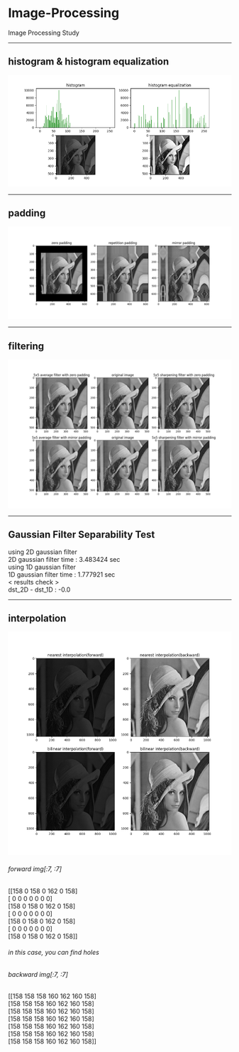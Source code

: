 # Image-Processing
Image Processing Study

----------
## histogram & histogram equalization
![results](https://github.com/Hwa-Jong/Image-Processing/blob/main/Fig/histogram.png)

----------
## padding
![results](https://github.com/Hwa-Jong/Image-Processing/blob/main/Fig/padding.png)

----------
## filtering
![results](https://github.com/Hwa-Jong/Image-Processing/blob/main/Fig/filtering.png)

----------
## Gaussian Filter Separability Test
using 2D gaussian filter  
2D gaussian filter time : 3.483424 sec  
using 1D gaussian filter  
1D gaussian filter time : 1.777921 sec  
< results check >  
dst_2D - dst_1D :  -0.0  

----------
## interpolation
![results](https://github.com/Hwa-Jong/Image-Processing/blob/main/Fig/interpolation.png)

###### forward img[:7, :7]
[[158   0 158   0 162   0 158]<br />
 [  0   0   0   0   0   0   0]<br />
 [158   0 158   0 162   0 158]<br />
 [  0   0   0   0   0   0   0]<br />
 [158   0 158   0 162   0 158]<br />
 [  0   0   0   0   0   0   0]<br />
 [158   0 158   0 162   0 158]]<br />
 
 ###### in this case, you can find holes

###### backward img[:7, :7] 
[[158 158 158 160 162 160 158]<br />
 [158 158 158 160 162 160 158]<br />
 [158 158 158 160 162 160 158]<br />
 [158 158 158 160 162 160 158]<br />
 [158 158 158 160 162 160 158]<br />
 [158 158 158 160 162 160 158]<br />
 [158 158 158 160 162 160 158]]<br />